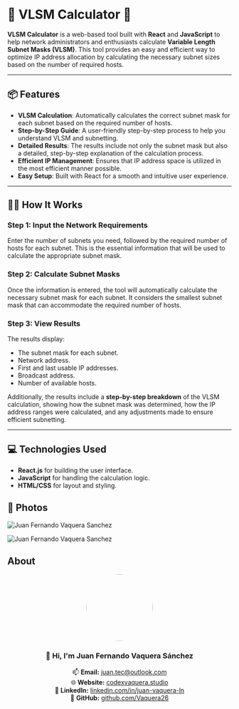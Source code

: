 # 🧮 **VLSM Calculator** 🧮

**VLSM Calculator** is a web-based tool built with **React** and **JavaScript** to help network administrators and enthusiasts calculate **Variable Length Subnet Masks (VLSM)**. This tool provides an easy and efficient way to optimize IP address allocation by calculating the necessary subnet sizes based on the number of required hosts.

---

## 📦 **Features**
- **VLSM Calculation**: Automatically calculates the correct subnet mask for each subnet based on the required number of hosts.
- **Step-by-Step Guide**: A user-friendly step-by-step process to help you understand VLSM and subnetting.
- **Detailed Results**: The results include not only the subnet mask but also a detailed, step-by-step explanation of the calculation process.
- **Efficient IP Management**: Ensures that IP address space is utilized in the most efficient manner possible.
- **Easy Setup**: Built with React for a smooth and intuitive user experience.

---

## 🧑‍💻 **How It Works**

### **Step 1: Input the Network Requirements**
Enter the number of subnets you need, followed by the required number of hosts for each subnet. This is the essential information that will be used to calculate the appropriate subnet mask.

### **Step 2: Calculate Subnet Masks**
Once the information is entered, the tool will automatically calculate the necessary subnet mask for each subnet. It considers the smallest subnet mask that can accommodate the required number of hosts.

### **Step 3: View Results**
The results display:
- The subnet mask for each subnet.
- Network address.
- First and last usable IP addresses.
- Broadcast address.
- Number of available hosts.

Additionally, the results include a **step-by-step breakdown** of the VLSM calculation, showing how the subnet mask was determined, how the IP address ranges were calculated, and any adjustments made to ensure efficient subnetting.

---

## 💻 **Technologies Used**
- **React.js** for building the user interface.
- **JavaScript** for handling the calculation logic.
- **HTML/CSS** for layout and styling.

## 📸  Photos

![Juan Fernando Vaquera Sanchez](https://firebasestorage.googleapis.com/v0/b/vaquera-github.firebasestorage.app/o/Juan-Fernando-Vaquera-Sanchez-Images%2FVLSM1.jpeg?alt=media&token=d054d51c-0688-4fc0-a63c-26892705c188)

![Juan Fernando Vaquera Sanchez](https://firebasestorage.googleapis.com/v0/b/vaquera-github.firebasestorage.app/o/Juan-Fernando-Vaquera-Sanchez-Images%2FVLSM2.jpeg?alt=media&token=8847e94c-5f2e-4f7a-becc-9e117175a411)

## About
<div align="center">
  <img src="https://firebasestorage.googleapis.com/v0/b/vaquera-github.firebasestorage.app/o/Juan-Fernando-Vaquera-Sanchez-Images%2FJuan%20Fernando%20Vaquera.PNG?alt=media&token=35ba9787-1dd1-41ac-a253-d7eacb022247" width="150" style="border-radius:50%;">

  ### 👋 Hi, I'm **Juan Fernando Vaquera Sánchez**  

  📫 **Email:** [juan.tec@outlook.com](mailto:juan.tec@outlook.com)  
  🌐 **Website:** [codexvaquera.studio](https://www.codexvaquera.studio/)  
  💼 **LinkedIn:** [linkedin.com/in/juan-vaquera-ln](https://www.linkedin.com/in/juan-vaquera-ln/)  
  🐙 **GitHub:** [github.com/Vaquera26](https://github.com/Vaquera26)  
  
</div>

